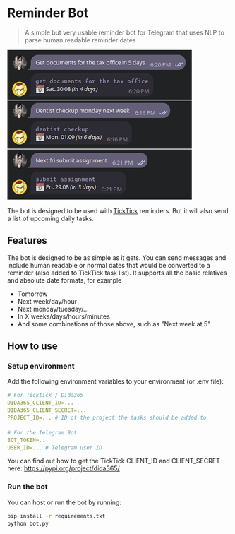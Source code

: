 # Reminder Bot
> A simple but very usable reminder bot for Telegram that uses NLP to parse human readable reminder dates

![](readme/preview.png)

The bot is designed to be used with [TickTick](https://ticktick.com/) reminders. But it will also send a list of upcoming daily tasks.

## Features
The bot is designed to be as simple as it gets.
You can send messages and include human readable or normal dates that would be converted to a reminder (also added to TickTick task list).
It supports all the basic relatives and absolute date formats, for example
- Tomorrow
- Next week/day/hour
- Next monday/tuesday/...
- In X weeks/days/hours/minutes
- And some combinations of those above, such as "Next week at 5"

## How to use

### Setup environment
Add the following environment variables to your environment (or .env file):
```yml
# For Ticktick / Dida365
DIDA365_CLIENT_ID=...
DIDA365_CLIENT_SECRET=...
PROJECT_ID=... # ID of the project the tasks should be added to

# For the Telegram Bot
BOT_TOKEN=...
USER_ID=... # Telegram user ID
```

You can find out how to get the TickTick CLIENT_ID and CLIENT_SECRET here:
https://pypi.org/project/dida365/

### Run the bot
You can host or run the bot by running:
```sh
pip install -r requirements.txt
python bot.py
```